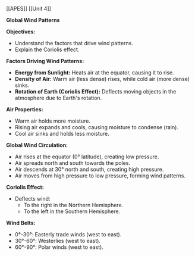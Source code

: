 [[APES]]
[[Unit 4]]


**Global Wind Patterns**

**Objectives:**

* Understand the factors that drive wind patterns.
* Explain the Coriolis effect.

**Factors Driving Wind Patterns:**

* **Energy from Sunlight:** Heats air at the equator, causing it to rise.
* **Density of Air:** Warm air (less dense) rises, while cold air (more dense) sinks.
* **Rotation of Earth (Coriolis Effect):** Deflects moving objects in the atmosphere due to Earth's rotation.

**Air Properties:**

* Warm air holds more moisture.
* Rising air expands and cools, causing moisture to condense (rain).
* Cool air sinks and holds less moisture.

**Global Wind Circulation:**

* Air rises at the equator (0° latitude), creating low pressure.
* Air spreads north and south towards the poles.
* Air descends at 30° north and south, creating high pressure.
* Air moves from high pressure to low pressure, forming wind patterns.

**Coriolis Effect:**

* Deflects wind:
    * To the right in the Northern Hemisphere.
    * To the left in the Southern Hemisphere.

**Wind Belts:**

* 0°-30°: Easterly trade winds (west to east).
* 30°-60°: Westerlies (west to east).
* 60°-90°: Polar winds (west to east).